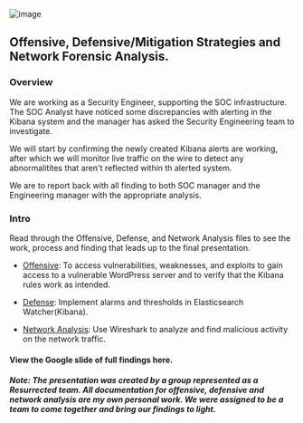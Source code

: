 ![image](https://user-images.githubusercontent.com/85250007/174460631-b03f6efc-40e8-48d0-86da-da1a37cdec02.png)

## Offensive, Defensive/Mitigation Strategies and Network Forensic Analysis.

### Overview

We are working as a Security Engineer, supporting the SOC infrastructure. The SOC Analyst have noticed some discrepancies with alerting in the Kibana system and the manager has asked the Security Engineering team to investigate.

We will start by confirming the newly created Kibana alerts are working, after which we will monitor live traffic on the wire to detect any abnormalitites that aren't reflected within th alerted system.

We are to report back with all finding to both SOC manager and the Engineering manager with the appropriate analysis.

### Intro

Read through the Offensive, Defense, and Network Analysis files to see the work, process and finding that leads up to the final presentation.

- [Offensive](https://github.com/IndieSpaceViking/CyberSec-Pro-Final/blob/main/Offensive.md): To access vulnerabilities, weaknesses, and exploits to gain access to a vulnerable WordPress server and to verify that the Kibana rules work as intended.

- [Defense](https://github.com/IndieSpaceViking/CyberSec-Pro-Final/blob/main/Defensive.md): Implement alarms and thresholds in Elasticsearch Watcher(Kibana).

- [Network Analysis](https://github.com/IndieSpaceViking/CyberSec-Pro-Final/blob/main/NetworkAnalysis.md): Use Wireshark to analyze and find malicious activity on the network traffic.


#### View the Google slide of full findings here.

##### Note: The presentation was created by a group represented as a Resurrected team. All documentation for offensive, defensive and network analysis are my own personal work. We were assigned to be a team to come together and bring our findings to light.

